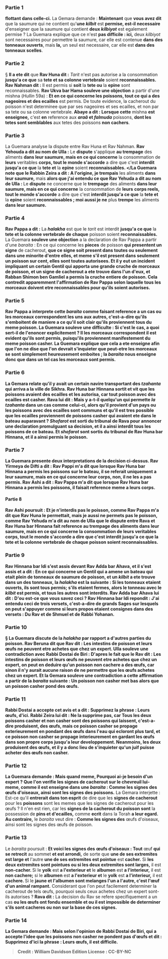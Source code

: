 
### Partie 1
<b>flottant dans celle-ci.</b> La Gemara demande : <b>Maintenant</b> que <b>vous avez dit</b> que la saumure qui ne contient qu'<b>une <i>kilbit</i></b> est <b>permise, est-il necessaire</b> d'enseigner que la saumure qui contient <b>deux <i>kilbiyot</i></b> est egalement permise ? La Guemara explique que ce n'est <b>pas difficile : ici,</b> deux <i>kilbiyot</i> sont necessaires pour permettre la saumure, car elle est contenue <b>dans des tonneaux ouverts</b>, mais <b>la,</b> un seul est necessaire, car elle est <b>dans des tonneaux scelles</b>.

### Partie 2
§ <b>Il a ete dit</b> que <b>Rav Huna dit :</b> <i>Tarit</i> n'est pas autorise a la consommation <b>jusqu'a ce que</b> sa <b>tete et sa colonne vertebrale</b> soient <b>reconnaissables. Rav Nahman dit :</b> Il est permis si <b>soit</b> la <b>tete ou</b> la <b>epine</b> sont reconnaissables. <b>Rav Ukva bar Hama souleve une objection</b> a partir d'une mishna (<i>Hullin</i> 59a) : <b>Et en ce qui concerne les poissons, tout ce qui a des nageoires et des ecailles</b> est permis. De toute evidence, la cacherout du poisson n'est determinee que par ses nageoires et ses ecailles, et non par sa tete ou sa colonne vertebrale. <b>Abaye a dit : Lorsque cette</b> mishna <b>est enseignee,</b> c'est <b>en</b> reference aux <b><i>araâ</i> et <i>falmuda</i></b> poissons, <b>dont les tetes sont semblables</b> aux tetes des poissons <b>non cachers</b>.

### Partie 3
La Guemara analyse la dispute entre Rav Huna et Rav Nahman. <b>Rav Yehouda a dit au nom de Ulla :</b> Le <b>dispute</b> s'applique <b>au trempage</b> des aliments <b>dans leur saumure, mais en ce qui concerne</b> la consommation de <b>leurs</b> veritables <b>corps, tout le monde s'accorde</b> a dire que c'est <b>interdit jusqu'a ce que</b> la <b>tete et</b> la <b>epine</b> soient <b>reconnaissables. </La Guemara note que le Rabbin Zeira a dit : A l'origine, je trempais</b> les aliments <b>dans leur saumure,</b> mais <b>alors que j'ai entendu ce que Rav Yehuda a dit au nom de Ulla : </b> Le <b>dispute</b> ne concerne que le <b>trempage</b> des aliments <b>dans leur saumure, mais en ce qui concerne</b> la consommation de <b>leurs</b> <b>corps reels, tout le monde s'accorde</b> a dire que c'est <b>interdit jusqu'a ce que</b> la <b>tete et</b> la <b>epine</b> soient <b>reconnaissables ; moi aussi je ne</b> plus <b>trempe</b> les aliments <b>dans leur saumure. </b>

### Partie 4
<b>Rav Pappa a dit :</b> La <b><i>halakha</i></b> est que le <i>tarit</i> est interdit <b>jusqu'a ce que</b> la <b>tete et la colonne vertebrale de chaque</b> poisson soient <b>reconnaissables.</b> La Guemara <b>souleve une objection</b> a la declaration de Rav Pappa a partir d'une <i>baraita</i> : En ce qui concerne les <b>pieces</b> de poisson <b>qui presentent un signe</b> de cacherout, <b>que ce signe soit present <b>dans toutes ou</b> seulement <b>dans une minorite d'entre elles, et meme</b> s'il est present <b>dans</b> seulement <b>un</b> poisson <b>sur cent, elles sont toutes autorisees. Et</b> il y eut <b>un incident impliquant un certain Gentil qui apporta une grande cruche de morceaux</b> de poisson, <b>et un signe</b> de cacherout <b>a ete trouve dans l'un d'eux, et Rabban Shimon ben Gamliel a permis la cruche entiere</b> de poisson. Cela contredit apparemment l'affirmation de Rav Pappa selon laquelle tous les morceaux doivent etre reconnaissables pour qu'ils soient autorises.

### Partie 5
<b>Rav Pappa a interprete</b> cette <i>baraita</i> comme faisant reference a un cas <b>ou les morceaux correspondent</b> les uns aux autres, c'est-a-dire qu'ils s'emboitent de maniere a ce qu'il soit clair qu'ils proviennent tous du meme poisson. La Guemara souleve une difficulte : <b>Si c'est le cas, a quoi sert-il</b> de l'enoncer explicitement ? Il les morceaux correspondent il est evident qu'ils sont permis, puisqu'ils proviennent manifestement du meme poisson casher. La Guemara explique que cela a ete enseigne <b>afin que l'on ne dise</b> que l'on devrait <b>s'inquieter</b> que <b>peut-etre</b> les morceaux se sont simplement <b>heureusement</b> emboites ; la <i>baraita</i> nous <b>enseigne donc</b> que dans un tel cas les morceaux sont permis.

### Partie 6
La Gemara relate qu'il y avait <b>un certain navire</b> transportant des <b><i>tzahanta</i> qui arriva a</b> la ville de <b>Sikhra. Rav Huna bar Hinnana sortit et vit</b> que les poissons avaient <b>des ecailles et les autorisa,</b> car tout poisson avec des ecailles est casher. <b>Rava lui dit : Mais y a-t-il quelqu'un qui permette</b> <i>la tzahanta</i> dans <b>un cas comme celui-ci,</b> alors qu'il provient d'un <b>pays ou</b> les poissons avec des <b>ecailles sont communs</b> et qu'il est tres possible que les ecailles proviennent de poissons casher qui avaient ete dans le bateau auparavant ? <b><i>Shofarot</i> est sorti</b> du tribunal <b>de Rava</b> pour annoncer une declaration promulguant sa decision, <b>et il</b> a ainsi <b>interdit</b> tous les poissons de ce bateau. Et <b><i>shofarot</i></b> sont sortis du tribunal <b>de Rav Huna bar Hinnana, et il</b> a ainsi <b>permis</b> le poisson.

### Partie 7
La Guemara presente deux interpretations de la decision ci-dessus. <b>Rav Yirmeya de Difti a dit : Rav Pappi m'a dit</b> que <b>lorsque Rav Huna bar Hinnana a permis</b> les poissons sur le bateau, il se referait uniquement <b>a leur saumure, mais en ce qui concerne leur corps, non,</b> il ne les a pas permis. <b>Rav Ashi a dit : Rav Pappa m'a dit</b> que <b>lorsque Rav Huna bar Hinnana a permis</b> les poissons, il faisait reference <b>meme a leurs corps.</b>

#### Partie 8
Rav Ashi poursuit : <b>Et je n'interdis pas</b> le poisson, <b>comme Rav Pappa m'a dit</b> que Rav Huna le permettait, <b>mais je</b> aussi <b>ne permets pas</b> le poisson, <b>comme Rav Yehuda m'a dit au nom de Ulla</b> que le <b>dispute</b> entre Rava et Rav Huna bar Hinnana fait reference <b>au trempage</b> des aliments <b>dans leur saumure, mais en ce qui concerne</b> la consommation de <b>leurs</b> veritables <b>corps, tout le monde s'accorde</b> a dire que c'est interdit <b>jusqu'a ce que</b> la <b>tete et la colonne vertebrale de chaque</b> poisson soient <b>reconnaissables. </b>

### Partie 9
<b>Rav Hinnana bar Idi s'est assis devant Rav Adda bar Ahava, et il s'est assis et a dit :</b> En ce qui concerne <b>un Gentil qui a amene un bateau</b> qui etait <b>plein de tonneaux</b> de saumure de poisson, <b>et un <i>kilbit</i> a ete trouve dans un des</b> tonneaux, la <i>halakha</i> est la suivante : Si les tonneaux etaient <b>ouverts,</b> ils sont <b>tous permis;</b> s'ils etaient <b>fermes,</b> alors le tonneau avec le <i>kilbit</i> <b>est permis, et tous</b> les autres <b>sont interdits.</b> Rav Adda bar Ahava <b>lui dit : D'ou</b> est-ce que <b>vous</b> savez <b>ceci ?</b> Rav Hinnana bar Idi repondit : <b>J'ai entendu</b> ceci <b>de trois versets,</b> c'est-a-dire de grands Sages sur lesquels on peut s'appuyer comme si leurs propos etaient consignes dans des versets : <b>Du Rav et de Shmuel et de Rabbi Yohanan.</b>

### Partie 10
§ La Guemara discute de la <i>halakha</i> par rapport a d'autres parties du poisson. <b>Rav Beruna dit</b> que <b>Rav dit : Les intestins de poisson et leurs œufs ne peuvent etre achetes que chez un expert. Ulla souleve une contradiction avec Rabbi Dostai de Biri : D'apres</b> le fait <b>que le Rav dit : Les intestins de poisson et leurs œufs ne peuvent etre achetes que chez un expert,</b> on peut <b>en deduire qu'un poisson non cachere a des œufs,</b> car sinon il n'y aurait aucune raison de ne permettre que les œufs achetes chez un expert. <b>Et</b> la Gemara <b>souleve une contradiction</b> a cette affirmation a partir de la <i>baraita</i> suivante : <b>Un poisson non casher met bas</b> alors que <b>un poisson casher pond des œufs.</b>

### Partie 11
Rabbi Dostai a accepte cet avis et a dit : <b>Supprimez</b> la phrase : <b>Leurs œufs, d'ici. Rabbi Zeira lui dit : Ne la supprime pas</b>, car <b>Tous les deux</b> poissons casher et non casher <b>sont</b> des poissons qui <b>laissent,</b> c'est-a-dire produisent, des <b>œufs, mais ce</b> poisson casher <b>se propage exterieurement</b> en pondant des œufs dans l'eau qui ecloront plus tard, <b>et ce</b> poisson non casher <b>se propage interieurement</b> en gardant les œufs dans son propre corps jusqu'a leur developpement. Neanmoins, les deux produisent des œufs, et il y a donc lieu de s'inquieter qu'un juif puisse acheter des œufs non casher.

### Partie 12
La Guemara demande : Mais quand meme, <b>Pourquoi ai-je besoin</b> d'un <b>expert ? Que</b> l'on <b>verifie les signes</b> de cacherout sur le chevreuil lui-meme, <b>comme il est enseigne</b> dans une <i>baraita</i> : <b>Comme les signes des</b> œufs d'oiseaux, ainsi sont les signes des poissons.</b> La Gemara interjette : Est-ce qu'il <b>entrerait dans ton esprit</b> de dire que les <b>signes de cacherout</b> pour les <b>poissons</b> sont les memes que les signes de cacherout pour les œufs ? Il n'en est rien, car les <b>signes de la cacherout du <b>poisson</b> sont</b> la possession de <b>pins et d'ecailles,</b> comme <b>ecrit</b> dans la Torah <b>a leur egard. Au contraire,</b> le <i>baraita</i> veut dire : <b>Comme les signes des</b> œufs d'oiseaux, ainsi sont les signes des œufs de poisson.</b>

### Partie 13
Le <i>baraita</i> poursuit : <b>Et voici les signes des</b> <b>œufs d'oiseaux : Tout</b> œuf <b>qui se retrecit</b> au sommet <b>et est arrondi,</b> de sorte que <b>une de ses extremites est large et</b> l'autre <b>une de ses extremites est pointue</b> est <b>cacher.</b> Si <b>les deux extremites sont pointues ou si les deux extremites sont larges,</b> il est <b>non-cacher. </b> Si le <b>yolk</b> est <b>a l'exterieur et</b> le <b>albumen</b> est <b>a l'interieur,</b> il est <b>non cachere;</b> si le <b>albumen</b> est <b>a l'exterieur et</b> le <b>yolk</b> est <b>a l'interieur,</b> il est <b>cachere. </b> Si le <b>jaune et l'albumen sont melanges l'un a l'autre, c'est l'œuf d'un animal rampant.</b> Considerant que l'on peut facilement determiner la cacherout de tels œufs, pourquoi seuls ceux achetes chez un expert sont-ils autorises ? <b>Rava dit :</b> La decision du Rav se refere specifiquement a un cas <b>ou les œufs <b>ont fondu</b> ensemble et ou il est impossible de determiner s'ils sont cacheres ou non sur la base de ces signes.

### Partie 14
La Gemara demande : <b>Mais selon</b> l'opinion de <b>Rabbi Dostai de Biri, qui</b> a accepte l'idee que les poissons non casher ne pondent pas d'œufs et <b>dit : Supprimez d'ici</b> la phrase : <b>Leurs œufs,</b> il est difficile.

>Credit : William Davidson Edition
>License : CC-BY-NC